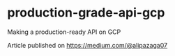 # production-grade-api-gcp
Making a production-ready API on GCP

Article published on https://medium.com/@alipazaga07
